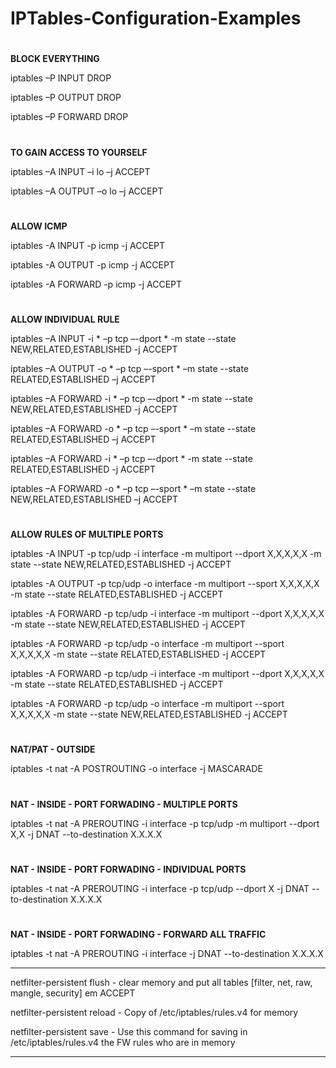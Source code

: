 # IPTables-Configuration-Examples

#
**BLOCK EVERYTHING**

iptables –P INPUT DROP

iptables –P OUTPUT DROP

iptables –P FORWARD DROP

#
**TO GAIN ACCESS TO YOURSELF** 

iptables –A INPUT –i lo –j ACCEPT

iptables –A OUTPUT –o lo –j ACCEPT

#
**ALLOW ICMP**

iptables -A INPUT -p icmp  -j ACCEPT

iptables -A OUTPUT -p icmp -j ACCEPT

iptables -A FORWARD -p icmp -j ACCEPT

#
**ALLOW INDIVIDUAL RULE**

iptables –A INPUT -i * –p tcp –-dport * -m state --state NEW,RELATED,ESTABLISHED -j ACCEPT

iptables –A OUTPUT -o * –p tcp –-sport * –m state --state RELATED,ESTABLISHED –j ACCEPT

iptables –A FORWARD -i * –p tcp –-dport * -m state --state NEW,RELATED,ESTABLISHED -j ACCEPT

iptables –A FORWARD -o * –p tcp –-sport * –m state --state RELATED,ESTABLISHED –j ACCEPT

iptables –A FORWARD -i * –p tcp –-dport * -m state --state RELATED,ESTABLISHED -j ACCEPT

iptables –A FORWARD -o * –p tcp –-sport * –m state --state NEW,RELATED,ESTABLISHED –j ACCEPT

#
**ALLOW RULES OF MULTIPLE PORTS**

iptables -A INPUT -p tcp/udp -i interface -m  multiport --dport X,X,X,X,X  -m state --state NEW,RELATED,ESTABLISHED -j ACCEPT

iptables -A OUTPUT -p tcp/udp -o interface -m  multiport --sport X,X,X,X,X -m state --state RELATED,ESTABLISHED -j ACCEPT

iptables -A FORWARD -p tcp/udp -i interface -m  multiport --dport X,X,X,X,X  -m state --state NEW,RELATED,ESTABLISHED -j ACCEPT

iptables -A FORWARD -p tcp/udp -o interface -m  multiport --sport X,X,X,X,X -m state --state RELATED,ESTABLISHED -j ACCEPT

iptables -A FORWARD -p tcp/udp -i interface -m  multiport --dport X,X,X,X,X  -m state --state RELATED,ESTABLISHED -j ACCEPT

iptables -A FORWARD -p tcp/udp -o interface -m  multiport --sport X,X,X,X,X -m state --state NEW,RELATED,ESTABLISHED -j ACCEPT

#
**NAT/PAT - OUTSIDE**

iptables -t nat -A POSTROUTING -o interface -j MASCARADE

#
**NAT - INSIDE - PORT FORWADING - MULTIPLE PORTS**

iptables -t nat -A PREROUTING -i interface -p tcp/udp -m multiport --dport X,X -j DNAT --to-destination X.X.X.X  

#
**NAT - INSIDE - PORT FORWADING - INDIVIDUAL PORTS**

iptables -t nat -A PREROUTING -i interface -p tcp/udp --dport X -j DNAT --to-destination X.X.X.X

#
**NAT - INSIDE - PORT FORWADING - FORWARD ALL TRAFFIC**

iptables -t nat -A PREROUTING -i interface -j DNAT --to-destination X.X.X.X


**********
netfilter-persistent flush - clear memory and put all tables [filter, net, raw, mangle, security] em ACCEPT

netfilter-persistent reload - Copy of /etc/iptables/rules.v4 for memory 

netfilter-persistent save  - Use this command for saving in /etc/iptables/rules.v4 the FW rules who are in memory
**********
